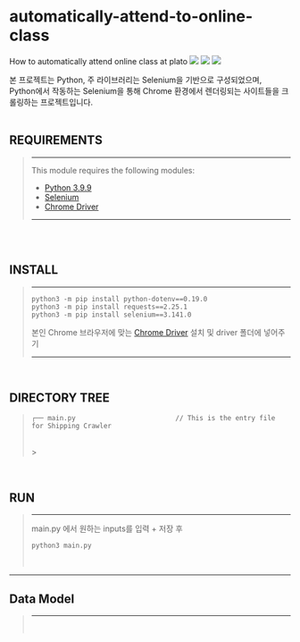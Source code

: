 # **automatically-attend-to-online-class**
How to automatically attend online class at plato
<img src="https://img.shields.io/badge/Python-3776AB?style=flat-square&logo=Python&logoColor=white"/>
<a href="https://github.com/Selenium/selenium"><img src="https://img.shields.io/badge/Selenium-43B02A?style=flat-square&logo=Selenium&logoColor=white"/></a>
<img src="https://img.shields.io/badge/Chrome-4285F4?style=flat-square&logo=GoogleChrome&logoColor=white"/>

본 프로젝트는 Python, 주 라이브러리는 Selenium을 기반으로 구성되었으며, </br>
Python에서 작동하는 Selenium을 통해 Chrome 환경에서 렌더링되는 사이트들을 크롤링하는 프로젝트입니다.</br>
</br>

## **REQUIREMENTS**

> ---
>
> This module requires the following modules:
>
> - [Python 3.9.9](https://www.python.org/downloads/release/python-399/)
> - [Selenium](https://github.com/Selenium/selenium)
> - [Chrome Driver](https://chromedriver.chromium.org/downloads)
>
> ---

</br>
</br>

## **INSTALL**

> ---
>
> ```shell
> python3 -m pip install python-dotenv==0.19.0
> python3 -m pip install requests==2.25.1
> python3 -m pip install selenium==3.141.0
> ```
>
> 본인 Chrome 브라우저에 맞는 [Chrome Driver](https://chromedriver.chromium.org/downloads) 설치 및 driver 폴더에 넣어주기
>
> ---

</br>

## **DIRECTORY TREE**

> ```tree
> ┌── main.py                         // This is the entry file for Shipping Crawler
> ```
>    </br> > </br>

</br>

## **RUN**

> ---
>
> main.py 에서 원하는 inputs를 입력 + 저장 후
>
> ```shell
> python3 main.py
> ```
>
> </br>

---

## **Data Model**

> ---
>
>
> </br>
